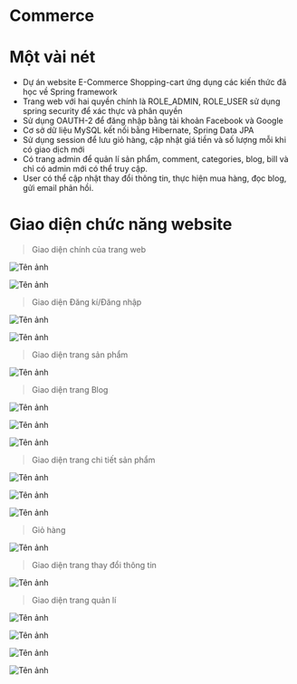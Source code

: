﻿# Commerce
 
 # Một vài nét
 
- Dự án website E-Commerce Shopping-cart ứng dụng các kiến thức đã học về Spring framework
- Trang web với hai quyền chính là ROLE_ADMIN, ROLE_USER sử dụng spring security để xác thực và phân quyền
- Sử dụng OAUTH-2 để đăng nhập bằng tài khoản Facebook và Google
- Cơ sở dữ liệu MySQL kết nối bằng Hibernate, Spring Data JPA
- Sử dụng session để lưu giỏ hàng, cập nhật giá tiền và số lượng mỗi khi có giao dịch mới
- Có trang admin để quản lí sản phẩm, comment, categories, blog, bill và chỉ có admin mới có thể truy cập.
- User có thể cập nhật thay đổi thông tin, thực hiện mua hàng, đọc blog, gửi email phản hồi.

# Giao diện chức năng website

> Giao diện chính của trang web

![Tên ảnh](https://lh3.googleusercontent.com/um3fjq_78j_NYW_e3vs1TQ9eFm_OwmjeqwuypbarOGNnnRHWuBFQNso8RZrqsI5cK4eLdN3G_iwWupknxupzykLvSSmlsPvsbB4PAaeWwF_3RvP791jqDjscX2G87goAMlcgxcgU20MzW2beWFj46GJYE3inheK4WDtlYawJz47MyaipH0kY_UsJwbBOJbj3D-8to0Tj5aoMTBViB2SMDFcYKbVDNoq3YtmQxMmZQxkp90c-rfijNJTk-CtHJRh3vy81HUeDxk8I_DDcZ2lJFaMnWLbYVM5zXPvRQ7B82l6EgL5Sz7obmivL3olmFjPwMs55mIpMAJV2zLrRhS1Bhzj5CKq-4sVa_KkHDD4ynR58HIanTV46Y1_6BZGwnlIhj7Agt7Qt3ckSwjZU363YNWfzEYB8-3c0vWFITIZeomEOiG0KL_sZGylTAi5Nyv_C47J2AfNzRAZ4jrhd0qvPy8TZX-oN0w_HJTZ1Ni16vXlspgUsIBrYdmFesisFzTmiPxh4WVZ4CYwyiJN9iMNakcEKJsmPs3ZfEKR1NI7QkPT8-Jer7GFj5l7sKeI08-MthF70ntbW2R4xfpxAQYu98dEl6iR-M9qaZQKL4a3dMia6C5xZwthzTV4M6h8ADPm1g7CrL2UlJ6Cli-GKv_c3ut5KgIP-JUNUQMVa9lBs0SAlN5UxpYZbLnUxnqb44nT8HpGMXll4fc3jwnxgjOjVvSo=w1866-h864-no?authuser=0)

![Tên ảnh](https://lh3.googleusercontent.com/jkgCLCFVmIKqqJRpxij94Ux6D7Qi6PVyjq6Gi3frXJ7I5iAv1WtBRNb5q9DxYpp4bi2Q2VbnF-K5-GYWH0Ks-9n5ovQ4oLPDfmXGx72kmSe4_BFkABNqcX7wipmuMMU8dAT4tseaBB76aXfUAMoYhGJhpWne6SBmDp34UK1ZSBx80Kq-Ej1SOx18SlK10XOSsvpoMQTsXUfCbK-28tsTzQz75aMTh-eYNXv5o8Q4g7zkxwoG-zfZvyaY5Kf0AzNGMg1-anPbGYLOtPz9TfXDXPkYi8ORQHhRYWxOKmoSUqwiA-N7l9G-N7fL3gtmBcvgtj-b0bri7rct7HNcm5FsJ2x8H3NuapbQsP5TGlvdGI9dxcdp62J8PDoK8epeuQe9unbIfOtvSlMZ6uqidNuIoD7edv9sIgwidEBtMu-CHdp_Irz81WFG-RsdGDTa4w54WVMJ_YsiRzGch4_BV5bbqKRDg8OP1pyxUsRKeLfkOtpclWSRCl-OB2I92JoC2T6bkeIv5pZKNCfuBxao4VH2b-LM6gtSVqc2J_nO91vW03aEnVjB7TXFVBqSOW26SfCBqv2fEUeOmPU1nG3V5BY8CmKEi4SNx6VUlVi55t4wdmXT9bgj9nNW3WSP1kWbYf9COEg19RhKpaDsAA6Lox5vc_IHGzCp5k9Kz0TAxFqeCyuFtWOSpXz7suwytqnJ2YzCH9KM-HYKAzxRIAx3MVsIFNE=w1666-h937-no?authuser=0)

> Giao diện Đăng kí/Đăng nhập

![Tên ảnh](https://lh3.googleusercontent.com/Me0OnYnqsGcMO4CezXqDhwPV2upYEEKRAk4paeSdkP9NnfuciedzxZcHXusqqx37JojZSDLiJIn3N3Y3_nIBaHaHGid9Z-ks9OxAGYvhw3d5Liazo_AdckCoO87I4vJ_7Cqpxlo3gNFyFOuI6CseAD5kz-P9pdVlT8gyG-wWFinvU2d3hJrUMzE7wqriVWq443_yL1IxeJve5OBAAH4r8GtsFv4RonjD8RCt86rb_bbswi1zN2Hz2Q2xwDqBf8CtESxNRiwwD25QYAmpr8cDV4tG_oAhdlAmWCVgeoWA7ddJ_htLy6kpE1RXGE1ik3-RQmxiqDZ3GZqIGXECZ-yfLmmtYawXYIPw1D879iI6i8WvuI6yBILYjgNV3uXtuiIJBqbGmKqTM3fmy8OUunIdg0b1U4pd__ufqjm4G7iKc4Q__sY_ApwC5tkdFN1djwXewkZeh9rvCvGgMO-K6PMa4zgiiNT1LDDTGFkTrlD6WGYhZEHMv831B_VKUFqJfQl9M4gukb876Wc8pFQBMEK__qMBty4GXAv2Qwg02aFeFe-FmOqqw_tX00MEb5tl-bw7qLldKyoD_H9cdvydYRZW6MTl0FGL88PksnYL4PdVFZ3y4DlgoBUQXOMG5jk3zRzKHVx9hT8aXQ-larzgde8XhugJN70hOVf2BKCi4mo6e6paey2Vfq9tufVZfoS3jE85JSsCtwJWHGXJTmF0-I6_Mjs=w1666-h937-no?authuser=0)

![Tên ảnh](https://lh3.googleusercontent.com/gRYg-Ur09ZzKFwWvuq4UwYRz5wfWfVFic8N8u6dU9pwxmPWvP3kh5tavTW46gr5X10bjFd-1TgFKrSe7Hx_ciw-2RJjbpqF-hwichiArXbQol-jZlkoqYxp8jnU9vAG8jFNmCAvxFTxpVzwDhE8lq7FhScSbVwL_L62z-P9k9zxu_hFd3D0nqabQ7nZB_B9Pbgtxk9DDUjI1zq98duDjz_oRp21fI0E_AHT4OELzb1uhrnnzmiQQjDb1MDLa3Y2KawN04i_bEVz6u8OfCG-4OxJEPvAS0AaNswA59HIRcfMmd7PDrOS9R32HJx5-ezSZuhjFP0vcnWGtRhwDoyz6k9j5V8RDNNWotifJxiG6EIOYK7576ttr_Q4RLDEKQ_Op2oAgiGDD0rsWxFivv7BIswfOT7E96tGOTBVt4VwwiBbY9gJrOeR6HZ-Y10JHyk9AlweI7vsOq0scgAmFNvBed0Y_qjVc1dlEIO_Om30O0VYiK680-ruDf2kz9NfSEBT0aFZ_RbpI6NGN2jFFd5gxgwPqgPtLicazisusaW1tA8FYvPk5AtwscFzsFHfthtUn8szc9UReXCMnvpf842nWB6RXDYKxT-xrGerabqZmQIjl_kVfaaPTa2vR2WiaSgR6Hl7JAXU8kFbkOE7Q9RHqSQHwR4oYb-Vy1Gp2a4MR5LweTEHECSwTiM_5fn4Xelul2c4r9cYIcT_63FedY3fxk4o=w1666-h937-no?authuser=0)

> Giao diện trang sản phẩm

![Tên ảnh](https://lh3.googleusercontent.com/aNIBDzMY7GF4wDfIz1s1uLHTcnKpmTcOPVzIWA_gAMPRPYBBbRyjFTrG3-ChV9WrUNqughXiPo1KL1Lv_v0wi0pkxPNQUdiKo1HSOeT9i9alrCzXe1ROkyJ0wIB543x4OxgLFNLsPPXHDxqa_W2wcbxWa916mCEe8Y1jHBiIHntb9cq8zwqA-fWzL3DngMNl4h-PWOKuu3X0SPRNJ3vRxmggLqsasyxekUd150i4nvzJd7R5RUuivba5ra6UCVcXjcrPRkwAg_HZiQb7Z_JVBan0JKm1KuvzWRpGXGEsY_3HN34YLev-TackjcXANAQEhvDi_1ytziCGaheKD47HOQ10K-3rf503Khttwz2J1Vdm-zR9APDWqxFwR_n_v6SZLcryLSAmJGoVK2zZZmc4jtBr-ZIKjlmZOojsi1bWR1qVDtMw2ep_pF5m6gHouCCjqCPi9TYMkEXrIxPqpWPJmYFUoy71mEUzkmiUgxMBZDYHTR3q8ePV5-Yi5ROM1zDTLeOiHaBAnFcKURXX4OOwaim9cn06WasVx7qD_0Zl2kTXrt4AfCWEELQXNAg2QmASuzLh4mKB_raOw42j_-lKO-4nXrcgrBMtbWV_ZuEOJhyg8nRk_BzprzN4GhbxTH-E7y6Rjn2f6e7Ecs6WE7tS39Op-CLON8jTO07MnT_Fsu3uDPyCPmFnv-aYaISqcasADzPAAmIquiNPUDuShDniaAg=w1666-h937-no?authuser=0)

> Giao diện trang Blog

![Tên ảnh](https://lh3.googleusercontent.com/ZKqiO0KGWNOfkK6EcRWxBnVUF2zbE0fbA2bO28ImAkSisEDO-pCIb8vzK9U0RMT-7l4h_dzQeo41YDReDaxvTMCKWyC4S3UWcI4GKqe_3GijC3n4XESSdl9oGb8hvIdTxc4Z3ATNn5sj9eqxjQijS-i46D0eUS5rW7FDmVNYcp1_T8doo879RUQry7RJB7tKOX48dfz9B2tz3JYzSkN79llsox0oOKFk7cf_icSCjcAO8hYc_iUrVRh2JpYceaARIWpSddzc43CecC9lsqyG4T1CLOh87AWpuAHXiVJOLUAXsxbDFGxcmg7qA-bu421PHtV8Z347QC5lMR_rhiE4Zx8Msd2pQP0qocloYFfjBxxHg2FIFAg8coKBShBBedl7eNH7F2qk70cDgZShfBvYvfTyfxJ7cjCvHiNxgwm4CuvGa2aD7mPvpCja3OqMVQ0zykKALC4aM5JGp0RwpvMIYc5k3ALo9221EeqC1z5XejpkjAi7rhRK_Ij1W69vVJ_41m1WhEO8FuddGE1uq8J6W8bkCR-cWEMmnokXwQFqBPZToglkjBriqucJ7G0d1xWyzHN5fdgdELSCtExOv1xiD0dYb1_Oyc_7Q4rA8dZaZ4WI53I32SpdbwXZIX8RbHTtKZrC4nedE2c-ZKC95mh_Hp18MJGl4mTUYE-LeyKITRtuTb8BerMJFeS6mTq-tpy4vGkQDmOyjPLOEkERIWhK0lI=w1666-h937-no?authuser=0)

![Tên ảnh](https://lh3.googleusercontent.com/pjCiOVqblWMvHjHqVpvICRyiIHmmCgsyPgdBJlqH3JSzfa3OVM-uRdh9fbk6EITbwyrmOP1OhwSkDv38PJFPR-vir5AU0HbFSp070besf-XrV4EsPWcjMSPEuzEux6GI2zK9hWiizP693QgT5Ua7O22cXKV9f0mQ49NRsWCxoRjd9eVOPk1a55Aen_aNH_0aPcLOqVJqlCssLCf6j_SEpkcgL9ZHGbb7Fl0ZGn2sC57FocoQW0i5KfhTzVSytxMDoao0TQvfm92FtfwnWKmucmVfBNWOc3txfdw0Q7QfQZeGJTAgXD2bUgrr_t-QiufRLXVY-Tn-YE67vOzvpAUcejiFoiuvn09VLEW7E8IHgFYvbhuzlzWRT7uuCe5hobADb6fgmTypgF_fD885v--CvRZ8GrXqf6OYxKwJa6A99b_OhGXJ92BdrmOQeCSxtlBKpI59bcy41a4XZn93YfuZUS26WqmXxGG1nlzy4ocuXQ-WQXYfnbdlCzP_8y6zYsnv-t8spEsZciA35vfCwriJGLo-o9edQLybGNqj0EHOz1khpjYAZA9oOQH0F7yvCSlpkiGZTfEvfvuuBT796jqUIZ37V2jDj0k3jF7K9RVHgHnxRzs8ndrxo3zytSXTvXDA8fq4SQHRjEK7ZUb3zfMw78Ghl8GnrTak0f0nki2AiMpvVL_RTvt9ZHn_nW3_iTJUF9a2PuicGDuDyO9UmfSgsKY=w1666-h937-no?authuser=0)

![Tên ảnh](https://lh3.googleusercontent.com/hGQ0JRwnECvhpAkriS1s_Pft6esvScomkPihsBsKntRDMz5XmkY8jftMt2SvTAq5Yweawqs5Rt-JnADlfNYewDTUQJMB997Fd7HFRhLHw0I1hZWk77a3--xi5VYQ3Uy4SdUTqAKgPJ3WgFo1sFzEeF3Oe4SlsM_jVP5C0aUxsc32wAuCzgpw-pTOgVzgoIgp0GNWg_cqX_ixypUeoWCieKLzwaT6ZvbBwH2qk-QdSlQu3fa9Rg-iTgD6vNoKOlN_5nzPnVTwOu-HNNyvOLIqPC_zJ6RmJoWQYXDhp3yWaE7t03bTCBxOIG8pa_whdNwy0W9XmFZqTqSNYCZ2rMNxJvMV_1Tcv1JLYYAEr0V_zDebY23MR9Ds4vormX07OYL0h9o66SGJ98aNKVzhrq0Sf9_gee20no10rYAM4NpF1r0Rx79Pp6-QuDy3NUjHBiiO0__4XGZjilr36Iv9I1usb5e34JAq84DDPRCiDjcRNVsxbHvUHy3dMmCA2axCXka9PLWEQCJ87w1v6wbYgIGhjTjOLTO4VP3cgTshTyt3nEeM8xWMP3iMpG8p5C4h62liJRN_o2MfxriHGOR5RWb7SONha8Y4OM1fziVad0Uzv7bp1HDrtdYUYjHynnB0rjKXN5jhn0lOuvyMHLGjByD-hLni-vYvX5Zg7JBDbW41-0u_vaFegjH6OKC05iv-AH0yAXHtgafZlR9S0RYFmUV7_8Q=w1666-h937-no?authuser=0)

> Giao diện trang chi tiết sản phẩm

![Tên ảnh](https://lh3.googleusercontent.com/yVidAdTdxqQom7dAR7LqFLCxMFAfUUq93ROQpmGgot94yE7vJpc-PwVk-02jxoXdJFo96EkJMaO9BlHW_tMjqQxvuKayaqFg3WmTexunyZz-plVsuohqdOkwDBt1L0XOy31GT-SW6Uat7NDs5es0O-bT71W4AghtjNo8pO_NLmimFfKv15Zf1-cF_RLaeLG7PUevL0xI1DFNM8vI5QAkIVXUl5DjnYrHCB9RSJeSQsFBPbEI-Hf1qBcKPlDvjETvW4kul-Hy46x2BgsJwlQ9jPh3EGjyijPbf-p9eWHj3WGI43devroV1aFLiNKAHDaQXZfKGjLzcHTGmKSuPj9ypLXGU7NFrprD3m2FnHONMrT06g9IhKvlTpYvAyxlIaZm-C3VegW1JtIpituXbas-2Ci1BKQpaql_AdSXGyJ45Zy1P6gl7d_TDuB8zfuQLl695kuKIibtacho__vm-XXA7DE-fBlgL4XQyLLmw96PfEsTw0hWpALgfQSob4df9JkeywZYd8z9yZCJ3x5UsFUIXVnVqQxWl5iXgSfHB3MoYg1JNLnb03MM1thwEn1MNCRCIftum7tLjz9hMF-TcrSZ7WJPkNqf5Z23bTs8rEVYuCMSHP0sMYdJdWlbW9lOck_IebZzs17DBPfjyRGWw0_qjGuFgROcJ2--jtHE_SDjcqDGPqQ4YNEc4gz5vBtb1Vfm5mIugqE6x0h38T8Ydpc5_YA=w1666-h937-no?authuser=0)

![Tên ảnh](https://lh3.googleusercontent.com/F-zM3HW2rE8DKGTJner4EFCuhcisHhi4PvYZJtrdQnsIk3DcpQ7iYNO4tXJ8Lf-5L6YdO8QI1WybHDlard0QyAnVzjlEM8CIRHOV8a5IdHMphMTpPYHFy3IqCn6LF7jb-eW1_kqCv7drniE_3H5lm4WjfqIA02Y3q01AVof1jcKdrZCzAuVbQU1SCn_6mUTjzDe5XCzuBhO3UTACpx2BRfQYYlow3ueYo8qPWOdUA1759AHsut_gWGQJceIn2wGRnmO4OFGn9a2EsqQhB-s8Jz6C_E9qCmGVAd5nRN7X-jHrm3d9AfYgVmBfgAcuFU6DEm6P3fH7EegHPBk7rx3FbdfSLtrC4JnRHJU-c0_WFOvfwXgkOQHTk_HHREFLEtFENYfHasXqe5oDpYgu2a_r7SwfJCbhuHkKDw8TBerNZYWISdNMuXDwNSZ4V00Qi6HIVc6tAZSF6J9KMgVCeFdiEKKYHT9ixneXkyQvuvW6YtRc0TPK16qLfuEP1H-FSgA6xjgOeNFGJlPxDoAMLDpWrRWiq21EhBL80UaU8FMBPKtGpKGVBQQRr32KJve2nUnxT-bLFHUXHgUhJ275vqtJJPV9iYgpzaxJSVQFSdnlQJHRC9wvQkIqgUkthQ7XVSnCPcjFUb1vgJUvtxmv9xFyYeh-XwuEwxlnaEC5C4MZkMK_aKQGh0TstcWvW23tDpnytwj2DnMkuwzyf8w3617RXjk=w1666-h937-no?authuser=0)

![Tên ảnh](https://lh3.googleusercontent.com/q3L3qbJxKUPlsHG8K3Zavaqvuv1cpHIPKhHZGx-8RhoiYZiy-rLwuGv7HjtW8MGUscccJg9vw1sn5zguHZZUZUg8vj0_dmdagBhHmQjzwbyn1U5Rwx3i5T7hbovz65adHcgeo8owGn8c13Dunshokv7Cm1qHOKmnXO-4hu10RHQXhE1oU2Jq9zKciLnr3J1qoMVcrvR7Vdx1zWYCFrdn8mrC0IirkVJgqHp8HrcIFLgSRyHsKLGqTn7d1OwqDhbC7WvH_J8GFQzXT45GnThsu_RLc5MkiL_D3xQInatqkgFVfIUJGAzeDsQhhIGAveYn0jFidsEdf_yJhOE4R-vQtSHKzQba-4PsHMoyrKk3f0K0t0DxLN_OAoqi7Z1igExjVx213BwagZKiwJB0mGfY9t0E2jqK1YnmfD0Zx8hpZ007Tk7VOaSXSOay2Z19aFeu7VT-dYRTNitwxcACPjnfK-j9cnvZQpBBVK5wGf7DIToUJj_O3BBQn_L4uDmDRwPZ4A2d1GKxsmmVvZSgCJHLvm1wEHv4vPDcY86h-18LMLcFakzX4sw1b9qVra00bRRx4b6e8eLjBP8HZOoctZi0HgFphIgdVH6721Nokzu40ypAqra35wiQkITUep44RtA68kK4RJ-B4IHUFtXXK2hIQYONJcf3VVWEIX4zp3-cl7ICGC4GeanidkuPuxPmOFwrk0ba52U42525HueTO0ipH3g=w1666-h937-no?authuser=0)

> Giỏ hàng

![Tên ảnh](https://lh3.googleusercontent.com/GS2zsJrTXnfVSRAIKIm2npTkuBLcHIbWkgyGZCdBC_zZ6krVY2QRRQiiCKBH8Hr_lb1B6ceuzc3DxyolpNX_8oJbPpNS3jrwldPFns4XcTFhWJV_Z31rpqOGZgSRx4F8ZFLNhgaLVccnIrNLrr-rDSESjdHHvQhFTejjemZvhbLHiBD1ONPkdSjotQXwCJ5ahcNqmDHdQnILjWaA-mZlHskCI5CfjaPa5KU6rDEk_aBsz98IcMCuM9KMlJZpIWHP816bqNRUmgVcqwWIfPPBKtdFjicEZ8f3ZhBUqsy3mI14ObWFZ25MaUfiTYUW2-9ZNXbwAIKpMkTKPbRxJO2JXb4SqYLUmOhQESzSXbcC-J_sp7NqmZ7im8VHoiQZJu9_xVL0lwkLcm4F2tZLClNWZkOvixwwiajpmDzpLfPlFX8DbgYDI0si_t_Kq8pKm2ZydZCcZ97DV4GVrTAtofSINYlFMLothWBbA6Zv2bpDqSzAOeXZHZUiamJ_NY_xo2veB3hbwP2CPyNm4brkfb9hEcMiaJRdnwsBQ4q-pGHjgLUuOzRAV1EfVjeWGhB4t28ORVOHdUPXAH-ntBZvuYCOv6JIYXKAvWKam4s8wA2F4G4WtzaotpCwQbYfF_ksoOHva3k0QAqsKM16PBwbT72Ww14gL0Txp6PDKsnZn9QEJmtSA0C3URxgkSQ-hxdP2DnbDbrE_zc7EGEWn28NBpftK6Q=w1666-h937-no?authuser=0)

> Giao diện trang thay đổi thông tin

![Tên ảnh](https://lh3.googleusercontent.com/JMZVqsTrlzoDO5K5NHfPVtROnj3PdcD64myazm9FyglwAovOYwx88CPbit8zfkP2nrkp3AakEfC9rt5Pqm0Jue3SQJ4HWNXCbidPGfBFDykQ0l70rGMzvWlVRWVUe1JaWxLyi3pMdVPZIIhkRj3VEVVG2AXKfR_mfbrAou64v2sPpbiMTrVQ4-WyVrhoVbBwDuur9Z7MAgOhJ9PkmmMFo87mzO8jCZHbhkND0lIw61_D5KWA77GyENNnp_0dnbOFLDJ8tgt7QnOoQghfxYhZPYCaHGOxmXYOmaFh3MwE2209okE9rIGfZlNtQUK9stDIoeViIB-AC0Szht3jFboS3H5FVDYOh9fRaMDBrnz1ydD0uo9_5igCArl2zLCHCURpU32hPgKxsRQUMcqTAS1juTlyxMk1B3nAexCGTNlLcicgGcK4ixyIjL0A4OeAY_qlAWIDyJzSKEjLDE4CJ2MKQX08Army_c6EFiwdWaMUGsjS3Is7YLTtnf7-Md73qtaBRBy3T6fXP20GIXz4XCsTbqdaJK58eiysaHxww0jwFSYtHPHok-V2CQt7PhnOOBTcuAiC7GwbMadk2CdntTwxgvw40GSniuBwDmcmooudws9fdylHKKLwiwJXkVSJMs8ROgLhqLjG5VFrRfbQTjVAQmQZZ0Gv40Sl2IrYdqREJvY3qNXgNhJllIxRahE6925xTrn_6i86H3LQiTA92uq4_Nw=w1599-h937-no?authuser=0)

> Giao diện trang quản lí

![Tên ảnh](https://lh3.googleusercontent.com/aM0RIt3AO4AJ7IkjXAUUxJDgcDE2ifUzHq-_I8wV-mbYDXtsuX-QJT2ky3jzPfmSDf2I3dKIJjWVJF1yWOAPpnyFvUPreJya96-NKzjh3vvN3mWL3Xz_mzIGGjhPFVrvWcpYS_YUbkArKAPrZRr0r_G8UxEcCLd4eIh-SLOYMxKHqllclWX6yqKbb1GTkp5F903IEdkIBPZ0oifZwjDwyedcGDOAMiIjxstzsfCglbWH_YZQG7aMm-IDvyIpTkgM1txJoKSTSQofsR41BzY12bO33kyOMAebdikulEmx9xgjlr89O70C1GuvOHACkZffli31v22NuuYw80wup-FKpuPJ7JbrkSku9bLVezQAEvsz_HYjgeHU99Y0tB84qqXcbhIHWbG7y8FPGIMS925KQ89ypbAgylP3duEBrIcOtDxJS0IcQOmYXZRcZwQAFCnnFxJ-L9gMcYs4WaQcsISN8ftx7JPDhyPPiT6RiGIG6GIY6GqAUx_r3XHf12qsh_o0FCDb4vfZaw2EDHzT9as5UySUOFEFD2scSnjhvjKvCCFOCVueDMHsxYMcpbFivZwGlAlKb5UACwslmW1xppkyvxCufd2bt-7sh_LwaqH2HobPfYxL0ok5r1uoqxNA-Nz7L731PO17FeqOrxzf6dMytRA_vOjXudK9p4eQjlkVifwAb_FhWssMd6_58NrMIzCqiIMhTR2oZYRGx8rbsvSXM3Y=w1666-h937-no?authuser=0)

![Tên ảnh](https://lh3.googleusercontent.com/mulX9KLFoQZzuOCLM1w11iqcLqJt4jJQ3JNcRtMgxq4Sexrdm014B0109ZXgUbM6SBwluRbyryu10_PfvRSwTMu1Uo6y4_V0DFA36rNhanCbDuIUpu_L_n0XDMdvo-GKTctM09wzPM1kaQyFRmLkhmEyqW4KLE6o9PKflYmrvcVgKW0EM-2_xuFIAM6vC9tX1OtH32GA8EGCmwhitlFf-B9GxPkF5gWZ_yvsoq9od4NFgsaCgthenI2sCBhuWKAyOjFGBqc2nqeRDqejj-eM6SLORysgevnul8nB1NNRfN1UAY6WvcvzScxrASykhSuYfmsiUCh19yb3J1Y7r_MC9Vd5cCLcbB44W9QxjsYD_JZkxvE8fM6b0TUEOzySuU5z2fMgPzgiKWCW5-0DItOydcCbTrogOviVXV3Mul5Nyyfq18HZSDY_W1mRsUYthI7pDgaW1JSXKxZuCAv0ZmXq1jiYITYmfFwHCHeiYXUOILyGryWcz2cd0cvFQN06VhbdWcOxBsAt-qm5t8xLKE7NHoJoqyIYe55J3wMjsvxwKu3xp9JsYRlgvmgk03eBQVeWXPZuo7A1U4Mm_dkNlgc8L27S5roBn5RKi-ZbQ3hFgM4ACmQdN1bC4qqopcQz4zIydTrF50-nxOxH_jK2Rlq9HY9ZFevk0-_PeOUxoT_Ho_esnl5CF44SufngD8d1FfmvYWr0sy3ik-LW5R8rTMUBAMM=w1666-h937-no?authuser=0)

![Tên ảnh](https://lh3.googleusercontent.com/kU-3gzA2dB5LdW1sNxsNWyBJ9J0x5_Iiw5tMEhOkBvyOtKk2lL_LiL-t4U_X4nrZjst1Es4vGjVaIAXWRp_4mwToYRfzcvPutrLZUlhscfxWEh1OYq-aSnA1ZHSxXIY9c8twTVCcD72MFuXiw8XMAJq9vmyBsfm_aMhn2OlJO-bNBKLQ0TYziqcfej-MEXFNlU-XBlxT0NneRyKv-YQO3UcEEmQ0MOuMgXzxSZKsBVDSpbVHIXiTGy3cRn14iRfl4OB3uFmZeHe_ftO3XTwxp2HRIW8QLFiiT4BksavAuv9oBaNnvCMaqLaYnmHq3zQry_9WPID7zaqOEwjTJ1hJDkqcfyqChjA5C2qAmeZQPtrs9h_eLTLe0u8yOZMuKs2oNdmAOP3YJUEXi4gypfmtgqEx2wDg1nwZTAVEuutS8zknEQNbynTZ73fbfBmbYERAnQ5J9mnfPyVuYI8xlDIov32uhAhpMat9x-GbgZY7Qs_Sk6WV2eHiJculT2bigMsBvHCJ0loEvV6eyOtoHnAu4vqrizlodLBMYfsyipsmqCBERyYp5pKAyj9C26FRiZuro0yhlmFomDc1D0ZCacyXZYbXj-1_7JlZkYdTHdRH4awybKkPnP6w-4WRVEspzg39KqEVRSqa9VlJvT59J08L3h2x05xoxBTJ2mXvsguk2ntmebzrfCsNiGazTREKrGEPyytqu_dNxX4K47mtOCYeYzc=w1666-h937-no?authuser=0)

![Tên ảnh](https://lh3.googleusercontent.com/SVuRn-XfytZRz0Bk4tw7QF5GTSO6J5g6wrS7BmQp000O1oa3Shc9gDL97QKZGXVw4oYA31V4dc0kBrFTURfvTPZnX9AlRqGGSsZFF-bt3_BDpNDFh-rUj1oxrZd5leBM-LH1ZHmyZuF3sNlul8y2lDYizTF2LgI0kvzhduNawI16tlQkEK4_odaFf-xWwXwBO24neZQLDa55Y1-aW7ImBNG6R7YCDWf5EX6qeyeXdamrIRgxRLSjSUNqHRUG_qSZGCUFYFQwfCBHGKkU_S3_kRbQtU1eljIk4QIZYwC5mqC7kymXeGEYJIY1D-ER1ezS7jGT6NbXTc3zwavP4ZdDULve8WycfWtsbdde3Ljb_yBits8W2JsH0PhxZI_1y60KEq4cDYakXWW6mEWvLA2uQ1LJ3ibmT_5mw2Jo40BmwqHRZ2Boz7wF-srczwTVamTKZEfqFgIJaA-ddwjr3ASvL7_clAoZOV8cKBlGKKYvwm0D6t6Y59DAY0Tx2L77OfmdDMZhI_Eba8I9us6kRD6R1jsyvKlD8fJ-PFvIZ9BUCAswBO7dwUF2qo9hhH3uaKuDqHu1vC6CqiWeKEdH0-ummqjAM1TDWGtKY8DCgssK8BLXKpHQERXQ8jxUPPMRXrud_9dKH7hqKPruL5lekl4lK7fxNdinF3WSBnQhSkW32vqiLcyqLr-RT5JBYJRzAlY63fldMEQrPd57P6AplfYuPxY=w1666-h937-no?authuser=0)


